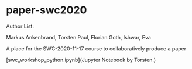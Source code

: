 # paper-swc2020

Author List:

Markus Ankenbrand, Torsten Paul, Florian Goth, Ishwar, Eva

A place for the SWC-2020-11-17 course to collaboratively produce a paper

[swc_workshop_python.ipynb](Jupyter Notebook by Torsten.)

